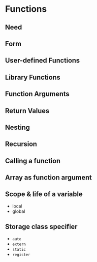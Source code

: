 # Functions

## Need

## Form

## User-defined Functions

## Library Functions

## Function Arguments

## Return Values

## Nesting

## Recursion

## Calling a function

## Array as function argument

## Scope & life of a variable

- local
- global

## Storage class specifier

- `auto`
- `extern`
- `static`
- `register`